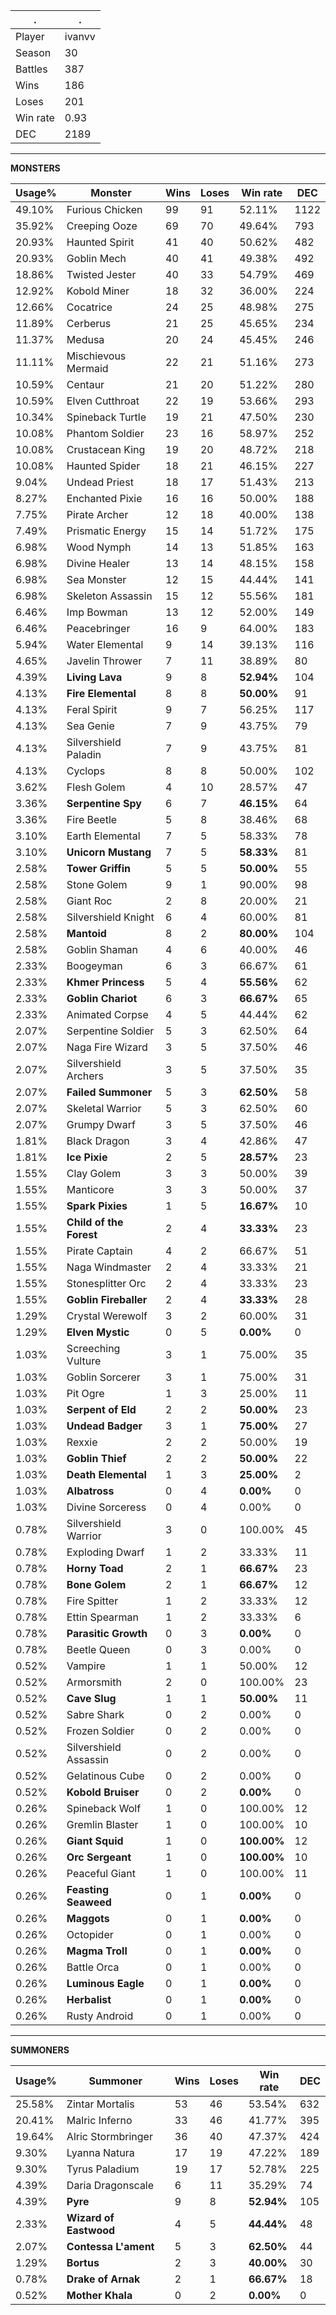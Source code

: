 .|.
|-|-
Player|ivanvv
Season|30
Battles|387
Wins|186
Loses|201
Win rate|0.93
DEC|2189

---
**MONSTERS**

Usage%|Monster|Wins|Loses|Win rate|DEC|
-|-|-|-|-|-|
49.10%|Furious Chicken|99|91|52.11%|1122|
35.92%|Creeping Ooze|69|70|49.64%|793|
20.93%|Haunted Spirit|41|40|50.62%|482|
20.93%|Goblin Mech|40|41|49.38%|492|
18.86%|Twisted Jester|40|33|54.79%|469|
12.92%|Kobold Miner|18|32|36.00%|224|
12.66%|Cocatrice|24|25|48.98%|275|
11.89%|Cerberus|21|25|45.65%|234|
11.37%|Medusa|20|24|45.45%|246|
11.11%|Mischievous Mermaid|22|21|51.16%|273|
10.59%|Centaur|21|20|51.22%|280|
10.59%|Elven Cutthroat|22|19|53.66%|293|
10.34%|Spineback Turtle|19|21|47.50%|230|
10.08%|Phantom Soldier|23|16|58.97%|252|
10.08%|Crustacean King|19|20|48.72%|218|
10.08%|Haunted Spider|18|21|46.15%|227|
9.04%|Undead Priest|18|17|51.43%|213|
8.27%|Enchanted Pixie|16|16|50.00%|188|
7.75%|Pirate Archer|12|18|40.00%|138|
7.49%|Prismatic Energy|15|14|51.72%|175|
6.98%|Wood Nymph|14|13|51.85%|163|
6.98%|Divine Healer|13|14|48.15%|158|
6.98%|Sea Monster|12|15|44.44%|141|
6.98%|Skeleton Assassin|15|12|55.56%|181|
6.46%|Imp Bowman|13|12|52.00%|149|
6.46%|Peacebringer|16|9|64.00%|183|
5.94%|Water Elemental|9|14|39.13%|116|
4.65%|Javelin Thrower|7|11|38.89%|80|
4.39%|**Living Lava**|9|8|**52.94%**|104|
4.13%|**Fire Elemental**|8|8|**50.00%**|91|
4.13%|Feral Spirit|9|7|56.25%|117|
4.13%|Sea Genie|7|9|43.75%|79|
4.13%|Silvershield Paladin|7|9|43.75%|81|
4.13%|Cyclops|8|8|50.00%|102|
3.62%|Flesh Golem|4|10|28.57%|47|
3.36%|**Serpentine Spy**|6|7|**46.15%**|64|
3.36%|Fire Beetle|5|8|38.46%|68|
3.10%|Earth Elemental|7|5|58.33%|78|
3.10%|**Unicorn Mustang**|7|5|**58.33%**|81|
2.58%|**Tower Griffin**|5|5|**50.00%**|55|
2.58%|Stone Golem|9|1|90.00%|98|
2.58%|Giant Roc|2|8|20.00%|21|
2.58%|Silvershield Knight|6|4|60.00%|81|
2.58%|**Mantoid**|8|2|**80.00%**|104|
2.58%|Goblin Shaman|4|6|40.00%|46|
2.33%|Boogeyman|6|3|66.67%|61|
2.33%|**Khmer Princess**|5|4|**55.56%**|62|
2.33%|**Goblin Chariot**|6|3|**66.67%**|65|
2.33%|Animated Corpse|4|5|44.44%|62|
2.07%|Serpentine Soldier|5|3|62.50%|64|
2.07%|Naga Fire Wizard|3|5|37.50%|46|
2.07%|Silvershield Archers|3|5|37.50%|35|
2.07%|**Failed Summoner**|5|3|**62.50%**|58|
2.07%|Skeletal Warrior|5|3|62.50%|60|
2.07%|Grumpy Dwarf|3|5|37.50%|46|
1.81%|Black Dragon|3|4|42.86%|47|
1.81%|**Ice Pixie**|2|5|**28.57%**|23|
1.55%|Clay Golem|3|3|50.00%|39|
1.55%|Manticore|3|3|50.00%|37|
1.55%|**Spark Pixies**|1|5|**16.67%**|10|
1.55%|**Child of the Forest**|2|4|**33.33%**|23|
1.55%|Pirate Captain|4|2|66.67%|51|
1.55%|Naga Windmaster|2|4|33.33%|21|
1.55%|Stonesplitter Orc|2|4|33.33%|23|
1.55%|**Goblin Fireballer**|2|4|**33.33%**|28|
1.29%|Crystal Werewolf|3|2|60.00%|31|
1.29%|**Elven Mystic**|0|5|**0.00%**|0|
1.03%|Screeching Vulture|3|1|75.00%|35|
1.03%|Goblin Sorcerer|3|1|75.00%|31|
1.03%|Pit Ogre|1|3|25.00%|11|
1.03%|**Serpent of Eld**|2|2|**50.00%**|23|
1.03%|**Undead Badger**|3|1|**75.00%**|27|
1.03%|Rexxie|2|2|50.00%|19|
1.03%|**Goblin Thief**|2|2|**50.00%**|22|
1.03%|**Death Elemental**|1|3|**25.00%**|2|
1.03%|**Albatross**|0|4|**0.00%**|0|
1.03%|Divine Sorceress|0|4|0.00%|0|
0.78%|Silvershield Warrior|3|0|100.00%|45|
0.78%|Exploding Dwarf|1|2|33.33%|11|
0.78%|**Horny Toad**|2|1|**66.67%**|23|
0.78%|**Bone Golem**|2|1|**66.67%**|12|
0.78%|Fire Spitter|1|2|33.33%|12|
0.78%|Ettin Spearman|1|2|33.33%|6|
0.78%|**Parasitic Growth**|0|3|**0.00%**|0|
0.78%|Beetle Queen|0|3|0.00%|0|
0.52%|Vampire|1|1|50.00%|12|
0.52%|Armorsmith|2|0|100.00%|23|
0.52%|**Cave Slug**|1|1|**50.00%**|11|
0.52%|Sabre Shark|0|2|0.00%|0|
0.52%|Frozen Soldier|0|2|0.00%|0|
0.52%|Silvershield Assassin|0|2|0.00%|0|
0.52%|Gelatinous Cube|0|2|0.00%|0|
0.52%|**Kobold Bruiser**|0|2|**0.00%**|0|
0.26%|Spineback Wolf|1|0|100.00%|12|
0.26%|Gremlin Blaster|1|0|100.00%|10|
0.26%|**Giant Squid**|1|0|**100.00%**|12|
0.26%|**Orc Sergeant**|1|0|**100.00%**|10|
0.26%|Peaceful Giant|1|0|100.00%|11|
0.26%|**Feasting Seaweed**|0|1|**0.00%**|0|
0.26%|**Maggots**|0|1|**0.00%**|0|
0.26%|Octopider|0|1|0.00%|0|
0.26%|**Magma Troll**|0|1|**0.00%**|0|
0.26%|Battle Orca|0|1|0.00%|0|
0.26%|**Luminous Eagle**|0|1|**0.00%**|0|
0.26%|**Herbalist**|0|1|**0.00%**|0|
0.26%|Rusty Android|0|1|0.00%|0|

---
**SUMMONERS**

Usage%|Summoner|Wins|Loses|Win rate|DEC|
-|-|-|-|-|-|
25.58%|Zintar Mortalis|53|46|53.54%|632|
20.41%|Malric Inferno|33|46|41.77%|395|
19.64%|Alric Stormbringer|36|40|47.37%|424|
9.30%|Lyanna Natura|17|19|47.22%|189|
9.30%|Tyrus Paladium|19|17|52.78%|225|
4.39%|Daria Dragonscale|6|11|35.29%|74|
4.39%|**Pyre**|9|8|**52.94%**|105|
2.33%|**Wizard of Eastwood**|4|5|**44.44%**|48|
2.07%|**Contessa L'ament**|5|3|**62.50%**|44|
1.29%|**Bortus**|2|3|**40.00%**|30|
0.78%|**Drake of Arnak**|2|1|**66.67%**|18|
0.52%|**Mother Khala**|0|2|**0.00%**|0|
